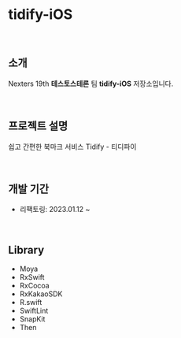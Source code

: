 # tidify-iOS

<br>

## 소개

Nexters 19th **테스토스테론** 팀 **tidify-iOS** 저장소입니다.

<br>

## 프로젝트 설명

쉽고 간편한 북마크 서비스 Tidify - 티디파이


<br>

## 개발 기간
- 리팩토링: 2023.01.12 ~

<br>

## Library

- Moya
- RxSwift
- RxCocoa
- RxKakaoSDK
- R.swift
- SwiftLint
- SnapKit
- Then

<br>
